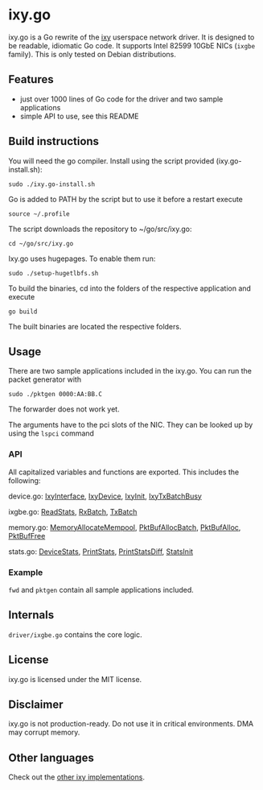 # ixy.go

ixy.go is a Go rewrite of the [ixy](https://github.com/emmericp/ixy) userspace network driver.
It is designed to be readable, idiomatic Go code.
It supports Intel 82599 10GbE NICs (`ixgbe` family).
This is only tested on Debian distributions.

## Features

* just over 1000 lines of Go code for the driver and two sample applications
* simple API to use, see this README

## Build instructions

You will need the go compiler.
Install using the script provided (ixy.go-install.sh):

```
sudo ./ixy.go-install.sh
```

Go is added to PATH by the script but to use it before a restart execute

```
source ~/.profile
```

The script downloads the repository to ~/go/src/ixy.go:

```
cd ~/go/src/ixy.go
```

Ixy.go uses hugepages. To enable them run:

```
sudo ./setup-hugetlbfs.sh
```

To build the binaries, cd into the folders of the respective application and execute

```
go build
```

The built binaries are located the respective folders.


## Usage

There are two sample applications included in the ixy.go.
You can run the packet generator with

```
sudo ./pktgen 0000:AA:BB.C 
```

The forwarder does not work yet.


The arguments have to the pci slots of the NIC. They can be looked up by using the `lspci` command

### API

All capitalized variables and functions are exported. This includes the following:

device.go:
[IxyInterface](https://github.com/ixy-languages/ixy.go/blob/master/driver/device.go#L14),
[IxyDevice](https://github.com/ixy-languages/ixy.go/blob/master/driver/device.go#L24),
[IxyInit](https://github.com/ixy-languages/ixy.go/blob/master/driver/device.go#L32),
[IxyTxBatchBusy](https://github.com/ixy-languages/ixy.go/blob/master/driver/device.go#L57)

ixgbe.go:
[ReadStats](https://github.com/ixy-languages/ixy.go/blob/master/driver/ixgbe.go#L356),
[RxBatch](https://github.com/ixy-languages/ixy.go/blob/master/driver/ixgbe.go#L380),
[TxBatch](https://github.com/ixy-languages/ixy.go/blob/master/driver/ixgbe.go#L447)

memory.go:
[MemoryAllocateMempool](https://github.com/ixy-languages/ixy.go/blob/master/driver/memory.go#L102),
[PktBufAllocBatch](https://github.com/ixy-languages/ixy.go/blob/master/driver/memory.go#L139),
[PktBufAlloc](https://github.com/ixy-languages/ixy.go/blob/master/driver/memory.go#L158),
[PktBufFree](https://github.com/ixy-languages/ixy.go/blob/master/driver/memory.go#L167)

stats.go:
[DeviceStats](https://github.com/ixy-languages/ixy.go/blob/master/driver/stats.go#L9),
[PrintStats](https://github.com/ixy-languages/ixy.go/blob/master/driver/stats.go#L15),
[PrintStatsDiff](https://github.com/ixy-languages/ixy.go/blob/master/driver/stats.go#L38),
[StatsInit](https://github.com/ixy-languages/ixy.go/blob/master/driver/stats.go#L58)

### Example

`fwd` and `pktgen` contain all sample applications included.

## Internals

`driver/ixgbe.go` contains the core logic.

## License

ixy.go is licensed under the MIT license.

## Disclaimer

ixy.go is not production-ready.
Do not use it in critical environments.
DMA may corrupt memory.

## Other languages

Check out the [other ixy implementations](https://github.com/ixy-languages).
